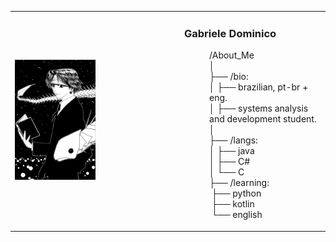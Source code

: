 <table>
    <tr>
      <td>
        <img src="download.jpg" alt="Your image" width="50%"/>
      </td>
      <td>
        <h3>Gabriele Dominico</h3>
        <dl>
          <dd>
            /About_Me <br>
            │<br>
            ├── /bio:<br>
            │   ├── brazilian, pt-br + eng.<br>
            │   ├── systems analysis and development student.<br>
            │   <br>
            ├── /langs:<br>
            │   ├── java<br>
            │   ├── C#<br>
            │   └── C<br>
            ├── /learning:<br>
            &nbsp;├── python<br>
            &nbsp;├── kotlin<br>
            &nbsp;└── english<br>
          </dd>
        </dl>
      </td>
    </tr>
  </table>
